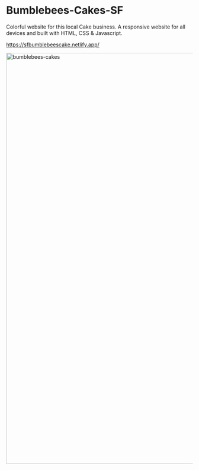 # Bumblebees-Cakes-SF
Colorful website for this local Cake business. A responsive website for all devices and built with HTML, CSS &amp; Javascript.<br>

https://sfbumblebeescake.netlify.app/

<img width="1108" alt="bumblebees-cakes" src="https://github.com/DreaunaJoy/Bumblebees-Cakes-SF/assets/120230462/f9d63e24-5379-4ff5-8ab4-2e80f4e5d983">
